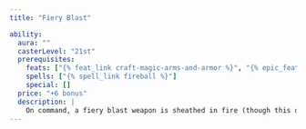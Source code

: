 ```yaml
---
title: "Fiery Blast"

ability:
  aura: ""
  casterLevel: "21st"
  prerequisites:
    feats: ["{% feat_link craft-magic-arms-and-armor %}", "{% epic_feat_link craft-epic-magic-arms-and-armor %}"]
    spells: ["{% spell_link fireball %}"]
    special: []
  price: "+6 bonus"
  description: |
    On command, a fiery blast weapon is sheathed in fire (though this deals no damage to the wielder). On any hit, this fire engulfs the creature struck, dealing +3d6 points of bonus fire damage. On a successful critical hit it instead deals +6d6 points of fire damage (or +9d6 if the critical multiplier is &times;3, or +12d6 if the critical multiplier is &times;4). Bows, crossbows, and slings with this special ability bestow the bonus fire damage upon their ammunition.
---
```

